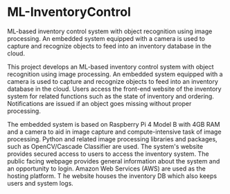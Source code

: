 # ML-InventoryControl
ML-based inventory control system with object recognition using image processing.
An embedded system equipped with a camera is used to capture and recognize objects to feed into an inventory database in the cloud.


This project develops an ML-based inventory control system with object recognition using image processing. 
An embedded system equipped with a camera is used to capture and recognize objects to feed into an inventory database in the cloud. 
Users access the front-end website of the inventory system for related functions such as the state of inventory and ordering. 
Notifications are issued if an object goes missing without proper processing.

The embedded system is based on Raspberry Pi 4 Model B with 4GB RAM and a camera to aid in image capture and compute-intensive
task of image processing.  Python and related image processing libraries and packages, such as OpenCV/Cascade Classifier are used. 
The system's website provides secured access to users to access the inventory system.  The public facing webpage provides general 
information about the system and an opportunity to login.  Amazon Web Services (AWS) are used as the hosting platform.  T
he website houses the inventory DB which also keeps users and system logs.
